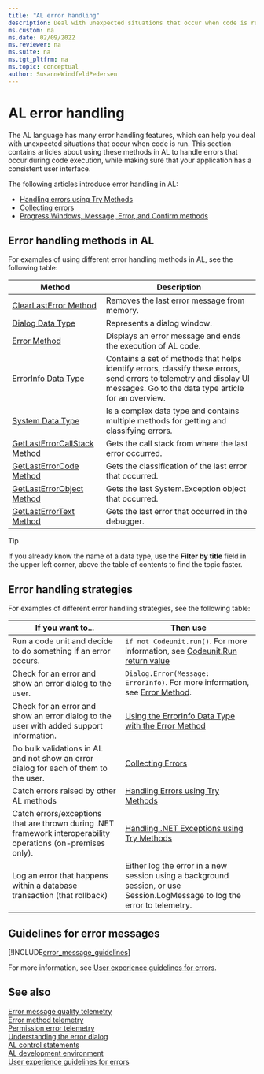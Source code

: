 ```yaml
---
title: "AL error handling"
description: Deal with unexpected situations that occur when code is run in AL for Business Central
ms.custom: na
ms.date: 02/09/2022
ms.reviewer: na
ms.suite: na
ms.tgt_pltfrm: na
ms.topic: conceptual
author: SusanneWindfeldPedersen
---
```


# AL error handling

The AL language has many error handling features, which can help you deal with unexpected situations that occur when code is run. This section contains articles about using these methods in AL to handle errors that occur during code execution, while making sure that your application has a consistent user interface. 

The following articles introduce error handling in AL:

- [Handling errors using Try Methods](devenv-handling-errors-using-try-methods.md)  
- [Collecting errors](devenv-error-collection.md)  
- [Progress Windows, Message, Error, and Confirm methods](devenv-progress-windows-message-error-and-confirm-methods.md)

## Error handling methods in AL

For examples of using different error handling methods in AL, see the following table:

| Method | Description |
|--------|---------|
|[ClearLastError Method](methods-auto/system/system-clearlasterror-method.md)| Removes the last error message from memory. |
|[Dialog Data Type](methods-auto/dialog/dialog-data-type.md)| Represents a dialog window. |
|[Error Method](methods-auto/dialog/dialog-error-errorinfo-method.md) | Displays an error message and ends the execution of AL code.|
|[ErrorInfo Data Type](methods-auto/errorinfo/errorinfo-data-type.md) | Contains a set of methods that helps identify errors, classify these errors, send errors to telemetry and display UI messages. Go to the data type article for an overview.|
|[System Data Type](methods-auto/system/system-data-type.md)|Is a complex data type and contains multiple methods for getting and classifying errors.|
|[GetLastErrorCallStack Method](methods-auto/system/system-getlasterrorcallstack-method.md)| Gets the call stack from where the last error occurred. |
|[GetLastErrorCode Method](methods-auto/system/system-getlasterrorcode-method.md)| Gets the classification of the last error that occurred. |
|[GetLastErrorObject Method](methods-auto/system/system-getlasterrorobject-method.md)| Gets the last System.Exception object that occurred. |
|[GetLastErrorText Method](methods-auto/system/system-getlasterrortext--method.md)| Gets the last error that occurred in the debugger. |

> [!TIP]  
> If you already know the name of a data type, use the **Filter by title** field in the upper left corner, above the table of contents to find the topic faster.

## Error handling strategies

For examples of different error handling strategies, see the following table:

| If you want to...| Then use|
|------------------|---------|
| Run a code unit and decide to do something if an error occurs. | `if not Codeunit.run()`. For more information, see [Codeunit.Run return value](methods-auto/codeunit/codeunit-run-method.md) |
| Check for an error and show an error dialog to the user. |`Dialog.Error(Message: ErrorInfo)`. For more information, see [Error Method](methods-auto/dialog/dialog-error-errorinfo-method.md). |
| Check for an error and show an error dialog to the user with added support information. | [Using the ErrorInfo Data Type with the Error Method](methods-auto/errorinfo/errorinfo-data-type.md) |
| Do bulk validations in AL and not show an error dialog for each of them to the user. | [Collecting Errors](devenv-error-collection.md) |
| Catch errors raised by other AL methods| [Handling Errors using Try Methods](devenv-handling-errors-using-try-methods.md) | 
| Catch errors/exceptions that are thrown during .NET framework interoperability operations (on-premises only). | [Handling .NET Exceptions using Try Methods](devenv-handling-errors-using-try-methods.md)|
| Log an error that happens within a database transaction (that rollback) | Either log the error in a new session using a background session, or use Session.LogMessage to log the error to telemetry. | 

## Guidelines for error messages

[!INCLUDE[error_message_guidelines](includes/include-error-message-guidelines.md)]

For more information, see [User experience guidelines for errors](devenv-error-handling-guidelines.md).


## See also

[Error message quality telemetry](../administration/telemetry-error-message-voting-trace.md)   
[Error method telemetry](../administration/telemetry-error-method-trace.md)  
[Permission error telemetry](../administration/telemetry-permission-error-trace.md)   
[Understanding the error dialog](devenv-error-dialog.md)   
[AL control statements](devenv-al-control-statements.md)   
[AL development environment](devenv-reference-overview.md)   
[User experience guidelines for errors](devenv-error-handling-guidelines.md)
